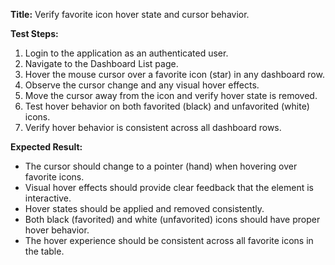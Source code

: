 **Title:** Verify favorite icon hover state and cursor behavior.

**Test Steps:**
1. Login to the application as an authenticated user.
2. Navigate to the Dashboard List page.
3. Hover the mouse cursor over a favorite icon (star) in any dashboard row.
4. Observe the cursor change and any visual hover effects.
5. Move the cursor away from the icon and verify hover state is removed.
6. Test hover behavior on both favorited (black) and unfavorited (white) icons.
7. Verify hover behavior is consistent across all dashboard rows.

**Expected Result:**
- The cursor should change to a pointer (hand) when hovering over favorite icons.
- Visual hover effects should provide clear feedback that the element is interactive.
- Hover states should be applied and removed consistently.
- Both black (favorited) and white (unfavorited) icons should have proper hover behavior.
- The hover experience should be consistent across all favorite icons in the table.